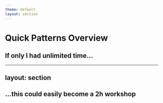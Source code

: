 ```yaml
---
theme: default
layout: section
---
```


# Quick Patterns Overview

## If only I had unlimited time...

---
layout: section
---

## ...this could easily become a 2h workshop